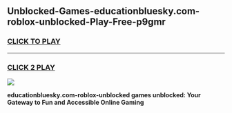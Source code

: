 
## Unblocked-Games-educationbluesky.com-roblox-unblocked-Play-Free-p9gmr
<h3>
<a href="https://premium76.site?title=educationbluesky.com-roblox-unblocked&ref=12A">CLICK TO PLAY</a></h3>
<hr>

<h3>
<a href="https://premium76.site?title=educationbluesky.com-roblox-unblocked&ref=12A">CLICK 2 PLAY</a>
  
</h3>

<a href="https://premium76.site?title=educationbluesky.com-roblox-unblocked&ref=12A"><img src="https://clearcache.store/games.png"></a>


**educationbluesky.com-roblox-unblocked games unblocked: Your Gateway to Fun and Accessible Online Gaming**
